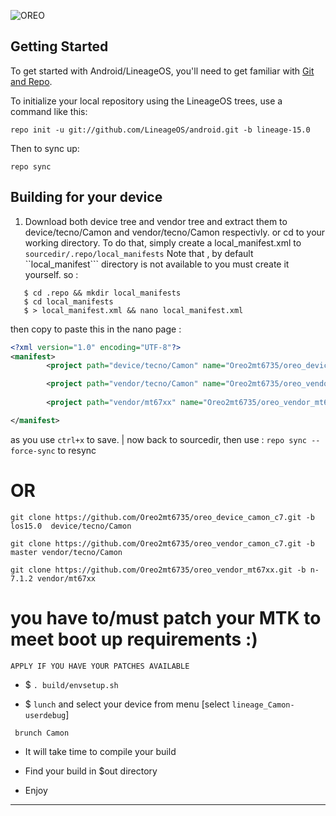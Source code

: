 
![OREO](https://github.com/Oreo2mt6735/oreo_manifest/blob/master/assert/oreo.png "OREO FOR MTK")

Getting Started
---------------

To get started with Android/LineageOS, you'll need to get
familiar with [Git and Repo](https://source.android.com/source/using-repo.html).

To initialize your local repository using the LineageOS trees, use a command like this:

    repo init -u git://github.com/LineageOS/android.git -b lineage-15.0

Then to sync up:

    repo sync
    
    
Building for your device 
------------------------
1. Download both device tree and vendor tree and extract them to device/tecno/Camon and vendor/tecno/Camon respectivly.
  or cd to your working directory. To do that, simply create a local_manifest.xml to ```sourcedir/.repo/local_manifests```
  Note that , by default ``local_manifest``` directory is not available to you must create it yourself.
  so :
  ```
     $ cd .repo && mkdir local_manifests
     $ cd local_manifests
     $ > local_manifest.xml && nano local_manifest.xml
  ```
  then copy to paste this in the nano page :
 ```xml
 <?xml version="1.0" encoding="UTF-8"?>
 <manifest>
         <project path="device/tecno/Camon" name="Oreo2mt6735/oreo_device_camon_c7.git" remote="github" revision="los15.0"/>

         <project path="vendor/tecno/Camon" name="Oreo2mt6735/oreo_vendor_camon_c7.git" remote="github" revision="master"/>
  
         <project path="vendor/mt67xx" name="Oreo2mt6735/oreo_vendor_mt67xx.git" remote="github" revision="n-7.1.2"/>

 </manifest>
  ```
  as you use ```ctrl+x``` to save.
   | now back to sourcedir, then use : ```repo sync --force-sync``` to resync


  # OR


```
git clone https://github.com/Oreo2mt6735/oreo_device_camon_c7.git -b los15.0  device/tecno/Camon
```
```
git clone https://github.com/Oreo2mt6735/oreo_vendor_camon_c7.git -b master vendor/tecno/Camon
```
```
git clone https://github.com/Oreo2mt6735/oreo_vendor_mt67xx.git -b n-7.1.2 vendor/mt67xx
```

# you have to/must patch your MTK to meet boot up requirements :)
```
APPLY IF YOU HAVE YOUR PATCHES AVAILABLE
```


 + $ ```. build/envsetup.sh```
 - $ ```lunch```
    and select your device from menu [select ```lineage_Camon-userdebug```]

  ```
   brunch Camon
  ```
 + It will take time to compile your build
 - Find your build in $out directory
 + Enjoy

---------------
